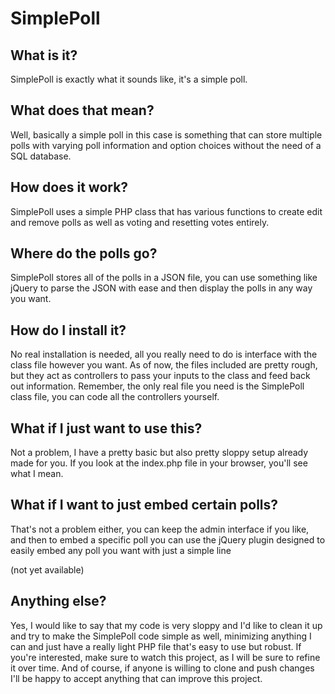 SimplePoll
===========

What is it?
-----------
SimplePoll is exactly what it sounds like, it's a simple poll.

What does that mean?
--------------------
Well, basically a simple poll in this case is something that can store multiple polls with varying poll
information and option choices without the need of a SQL database.

How does it work?
-----------------
SimplePoll uses a simple PHP class that has various functions to create edit and remove polls 
as well as voting and resetting votes entirely.

Where do the polls go?
----------------------
SimplePoll stores all of the polls in a JSON file, you can use something like jQuery to parse the JSON with
ease and then display the polls in any way you want.

How do I install it?
--------------------
No real installation is needed, all you really need to do is interface with the class file however you want.
As of now, the files included are pretty rough, but they act as controllers to pass your inputs to the class and feed back
out information.  Remember, the only real file you need is the SimplePoll class file, you can code all the controllers yourself.

What if I just want to use this?
--------------------------------
Not a problem, I have a pretty basic but also pretty sloppy setup already made for you.  If you look at the index.php file
in your browser, you'll see what I mean.

What if I want to just embed certain polls?
-------------------------------------------
That's not a problem either, you can keep the admin interface if you like, and then to embed a specific poll 
you can use the jQuery plugin designed to easily embed any poll you want with just a simple line

(not yet available)

Anything else?
--------------
Yes, I would like to say that my code is very sloppy and I'd like to clean it up and try to make the SimplePoll code
simple as well, minimizing anything I can and just have a really light PHP file that's easy to use but robust.
If you're interested, make sure to watch this project, as I will be sure to refine it over time.  And of course,
if anyone is willing to clone and push changes I'll be happy to accept anything that can improve this project.

